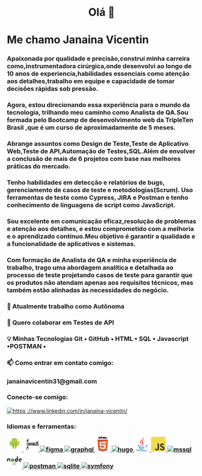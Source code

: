 <h1 align="center">Olá 👋
<h1>Me chamo Janaina Vicentin</h1>
<h3 align="center"><h3>
<h3>Apaixonada por qualidade e precisão,construí minha carreira como,instrumentadora cirúrgica,onde desenvolvi ao longo de 10 anos de experiencia,habilidades essenciais como atenção aos detalhes,trabalho em equipe e capacidade de tomar decisões rápidas sob pressão.
<h3>Agora, estou direcionando essa experiência para o mundo da tecnologia, trilhando meu caminho como Analista de QA.Sou formada pelo Bootcamp de desenvolvimento web da TripleTen Brasil ,que é um curso de aproximadamente de 5 meses.
<h3>Abrange assuntos como Design de Teste,Teste de Aplicativo Web,Teste de API,Automação de Testes,SQL.Além de envolver a conclusão de mais de 6 projetos com base nas melhores práticas do mercado.
<h3>Tenho habilidades em detecção e relatórios de bugs, gerenciamento de casos de teste e metodologias(Scrum).
Uso ferramentas de teste como Cypress, JIRA e Postman e tenho conhecimento de linguagens de script como JavaScript.
<h3>Sou excelente em comunicação eficaz,resolução de problemas e atenção aos detalhes, e estou comprometido com a melhoria e o aprendizado contínuo.Meu objetivo é garantir a qualidade e a funcionalidade de aplicativos e sistemas.
<h3>Com formação de Analista de QA e minha experiência de trabalho, trago uma abordagem analítica e detalhada ao processo de teste projetando casos de teste para garantir que os produtos não atendam apenas aos requisitos técnicos, mas também estão alinhadas às necessidades do negócio.


<h3>🔭 Atualmente trabalho como Autônoma

<h3>👯 Quero colaborar em Testes de API

<h3> 💡 Minhas Tecnologias
Git • GitHub • HTML • SQL • Javascript •POSTMAN •

<h3> 

<h3> 📫 Como entrar em contato comigo:
 <h3>  janainavicentin31@gmail.com

<h3 align="left"> Conecte-se comigo:</h3>
<p align="left">
<a href="https://linkedin.com/in/https://www.linkedin.com/in/janaina-vicentin/" target="blank"><img align="center" src="https://raw.githubusercontent.com/rahuldkjain/github-profile-readme-generator/master/src/images/icons/Social/linked-in-alt.svg" alt="https ://www.linkedin.com/in/janaina-vicentin/" height="30" width="40" /></a>
</p>

<h3 align="left">Idiomas e ferramentas:</ h3>
<p align="left"> <a href="https://developer.android.com" target="_blank" rel="noreferrer"> <img src="https://raw.githubusercontent.com/devicons/devicon/master/icons/android/android-original-wordmark.svg" alt="android" width="40" height="40"/> </a> <a href="https://canvasjs.com" target="_blank" rel="noreferrer"> <img src="https://raw.githubusercontent.com/Hardik0307/Hardik0307/master/assets/canvasjs-charts.svg" alt="canvasjs" width="40" height="40"/> </a> <a href="https://www.figma.com/" target="_blank" rel="noreferrer"> <img src="https://www.vectorlogo.zone/logos/figma/figma-icon.svg" alt="figma" width="40" height="40"/> </a> <a href="https://graphql.org" target="_blank" rel="noreferrer"> <img src="https://www.vectorlogo.zone/logos/graphql/graphql-icon.svg" alt="graphql" width="40" height="40"/> </a> <a href="https://www.w3.org/html/" target="_blank" rel="noreferrer"> <img src="https://raw.githubusercontent.com/devicons/devicon/master/icons/html5/html5-original-wordmark.svg" alt="html5" width="40" height="40"/> </a> <a href="https://gohugo.io/" target="_blank" rel="noreferrer"> <img src="https://api.iconify.design/logos-hugo.svg" alt="hugo" width="40" height="40"/> </a> <a href="https://www.java.com" target="_blank" rel="noreferrer"> <img src="https://raw.githubusercontent.com/devicons/devicon/master/icons/java/java-original.svg" alt="java" width="40" height="40"/> </a> <a href="https://developer.mozilla.org/en-US/docs/Web/JavaScript" target="_blank" rel="noreferrer"> <img src="https://raw.githubusercontent.com/devicons/devicon/master/icons/javascript/javascript-original.svg" alt="javascript" width="40" height="40"/> </a> <a href="https://www.microsoft.com/en-us/sql-server" target="_blank" rel="noreferrer"> <img src="https://www.svgrepo.com/show/303229/microsoft-sql-server-logo.svg" alt="mssql" width="40" height="40"/> </a> <a href="https://nodejs.org" target="_blank" rel="noreferrer"> <img src="https://raw.githubusercontent.com/devicons/devicon/master/icons/nodejs/nodejs-original-wordmark.svg" alt="nodejs" width="40" height="40"/> </a> <a href="https://postman.com" target="_blank" rel="noreferrer"> <img src="https://www.vectorlogo.zone/logos/getpostman/getpostman-icon.svg" alt="postman" width="40" height="40"/> </a> <a href="https://www.sqlite.org/" target="_blank" rel="noreferrer"> <img src="https://www.vectorlogo.zone/logos/sqlite/sqlite-icon.svg" alt="sqlite" width="40" height="40"/> </a> <a href="https://symfony.com" target="_blank" rel="noreferrer"> <img src="https://symfony.com/logos/symfony_black_03.svg" alt="symfony" width="40" height="40"/> </a> </p>

